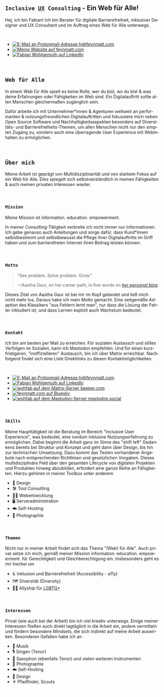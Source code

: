 <section lang="de">

<h1><span lang="en"><code>Inclusive <abbr title="User Experience">UX</abbr> Consulting</code></span> - Ein Web für Alle!</h1>

<span lang="sv">Hej</span>, ich bin Fabian! Ich bin Berater für digitale Barrierefreiheit, inklusiver Designer und <span lang="en"><abbr>UX</abbr> Consultant</span> und im Auftrag eines Web für Alle unterwegs.

<picture>
<img src="assets/img/spacer.svg" aria-hidden="true" alt="" />
</picture>

- [![E-Mail an Protonmail-Adresse hi@feynmatt.com](https://img.shields.io/badge/hi%40feynmatt.com-EC4899?logo=protonmail&logoColor=041A29)](mailto:hi@feynmatt.com)
- [![Meine Website auf feynmatt.com](https://img.shields.io/badge/feynmatt.com-EC4899?logo=Firefox&logoColor=041A29)](https://feynmatt.com)
- [![Fabian Wohlgemuth auf LinkedIn](https://custom-icon-badges.demolab.com/badge/%40fabianwohlgemuth-EC4899?logo=linkedin&logoColor=041A29)](https://www.linkedin.com/in/fabianwohlgemuth/)

<picture>
<img src="assets/img/spacer.svg" aria-hidden="true" alt="" />
</picture>

## `Web für Alle`

In einem Web für Alle spielt es keine Rolle, wer du bist, wo du bist & was deine Erfahrungen oder Fähigkeiten im Web sind. Ein Digitalauftritt sollte allen Menschen gleichermaßen zugänglich sein.

Dafür arbeite ich mit Unternehmer*innen & Agenturen weltweit an performanten & nutzungsfreundlichen Digitalauftritten und fokussiere mich neben <span lang="en">Open Source Software</span> und Nachhaltigkeitsaspekten besonders auf Diversitäts- und Barrierefreiheits-Themen, um allen Menschen nicht nur den simplen Zugang zu, sondern auch eine überragende <span lang="en">User Experience</span> mit Webinhalten zu ermöglichen.

<picture>
<img src="assets/img/spacer.svg" aria-hidden="true" alt="" />
</picture>

## `Über mich`

Meine Arbeit ist geprägt von Multidisziplinarität und von starkem Fokus auf ein Web für Alle. Dies spiegelt sich selbstverständlich in meinen Fähigkeiten & auch meinen privaten Interessen wieder.

<picture>
<img src="assets/img/spacer.svg" aria-hidden="true" alt="" />
</picture>

### `Mission`

Meine Mission ist <span lang="en">information. education. empowerment.</span>

In meiner <span lang="en">Consulting</span>-Tätigkeit verbreite ich nicht immer nur Informationen. Ich gebe genauso auch Anleitungen und sorge dafür, dass Kund*innen selbstbestimmt und selbstbewusst die Pflege ihrer Digitalauftritte im Griff haben und zum barrierefreien Internet ihren Beitrag leisten können.

<picture>
<img src="assets/img/spacer.svg" aria-hidden="true" alt="" />
</picture>

### `Motto`

<div>
  <blockquote lang="en" cite="https://www.aasthagaur.com/writing/profile-on-invision-blog">
    <p>
      "See problem. Solve problem. Grow."
    </p>
    <p>—Aastha Gaur, on her career path, in five words on <cite><a href="https://www.aasthagaur.com/writing/profile-on-invision-blog">her personal blog</a></cite>.</p>
  </blockquote>
</div>

Dieses Zitat von Aastha Gaur ist bei mir im Kopf gelandet und ließ mich nicht mehr los. Daraus habe ich mein Motto gemacht. Eine zeitgemäße Adaption des Klassikers "aus Fehlern lernt man", nur dass die Lösung der Fehler inkludiert ist, und dass Lernen explizit auch Wachstum bedeutet.

<picture>
<img src="assets/img/spacer.svg" aria-hidden="true" alt="" />
</picture>

### `Kontakt`

Ich bin am besten per Mail zu erreichen. Für sozialen Austausch und stilles Verfolgen im Sozialen, kann ich Mastodon empfehlen. Und für einen kurzfristigeren, "inoffizielleren" Austausch, bin ich über Matrix erreichbar. Nachfolgend findet sich eine Liste Direktlinks zu diesen Kontaktmöglichkeiten.

<picture>
<img src="assets/img/spacer.svg" aria-hidden="true" alt="" />
</picture>

- [![E-Mail an Protonmail-Adresse hi@feynmatt.com](https://custom-icon-badges.demolab.com/badge/hi%40feynmatt.com-EC4899?logo=protonmail&logoColor=041A29)](mailto:hi@feynmatt.com)
- [![Fabian Wohlgemuth auf LinkedIn](https://custom-icon-badges.demolab.com/badge/%40fabianwohlgemuth-EC4899?logo=linkedin-white&logoColor=041A29)](https://www.linkedin.com/in/fabianwohlgemuth/)
- [![wohfab auf dem Matrix-Server beeper.com](https://custom-icon-badges.demolab.com/badge/%40wohfab%3Abeeper.com-EC4899?logo=matrix&logoColor=041A29)](https://mastodon.social/@wohfab)
- [![feynmatt.com auf Bluesky](https://custom-icon-badges.demolab.com/badge/feynmatt.com-EC4899?logo=bluesky&logoColor=041A29)](https://bsky.app/profile/feynmatt.com)
- [![wohfab auf dem Mastodon-Server mastodon.social](https://custom-icon-badges.demolab.com/badge/%40wohfab%40mastodon.social-EC4899?logo=mastodon&logoColor=041A29)](https://matrix.to/#/@wohfab:beeper.com)

<picture>
<img src="assets/img/spacer.svg" aria-hidden="true" alt="" />
</picture>

### `Skills`

Meine Haupttätigkeit ist die Beratung im Bereich <span lang="en">"Inclusive User Experience"</span>, was bedeutet, eine rundum inklusive Nutzungserfahrung zu ermöglichen. Dabei beginnt die Arbeit ganz im Sinne des <span lang="en">"shift left"</span> Gedankens bereits bei Struktur und Konzept und geht dann über Design, bis hin zur technischen Umsetzung. Dazu kommt das Testen vorhandener Angebote nach entsprechenden Richtlinien und gesetzlichen Vorgaben. Dieses multidisziplinäre Feld über den gesamten <span lang="en">Lifecycle</span> von digitalen Projekten und Produkten hinweg abzubilden, erfordert eine ganze Reihe an Fähigkeiten. Hierzu gehören in meiner Toolbox unter anderem

* <span role="image" alt="" aria-hidden="true">🎨</span> Design  
* <span role="image" alt="" aria-hidden="true">🛠️</span> Tool Consulting  
* <span role="image" alt="" aria-hidden="true">🧑‍💻</span> Webentwicklung  
* <span role="image" alt="" aria-hidden="true">🖥️</span> Serveradministration  
* <span role="image" alt="" aria-hidden="true">☁️</span> Self-Hosting  
* <span role="image" alt="" aria-hidden="true">📸</span> Photographie  

<picture>
<img src="assets/img/spacer.svg" aria-hidden="true" alt="" />
</picture>

### `Themen`

Nicht nur in meiner Arbeit findet sich das Thema "(Web) für Alle". Auch privat setze ich mich, gemäß meiner Mission <span lang="en">information. education. empowerment.</span> für Gerechtigkeit und Gleichberechtigung ein. Insbesonders geht es mir hierbei um

* <span role="image" alt="" aria-hidden="true">♿</span> Inklusion und Barrierefreiheit (Accessibility - <abbr>a11y</abbr>)  
* <span role="image" alt="" aria-hidden="true">🗺️</span> Diversität (Diversity)  
* <span role="image" alt="" aria-hidden="true">🏳️‍🌈</span> Allyship für <abbr title="lesbian, gay, bisexual, transgender and queer">LGBTQ+</abbr>  

<picture>
<img src="assets/img/spacer.svg" aria-hidden="true" alt="" />
</picture>

### `Interessen`

Privat (wie auch bei der Arbeit) bin ich viel kreativ unterwegs. Einige meiner Interessen fließen auch direkt tagtäglich in die Arbeit ein, andere vermitteln und fördern besondere Mindsets, die sich indirekt auf meine Arbeit auswirken. Besonderen Gefallen habe ich an

* <span role="image" alt="" aria-hidden="true">🎵</span> Musik  
* <span role="image" alt="" aria-hidden="true">🎙️</span> Singen (Tenor)  
* <span role="image" alt="" aria-hidden="true">🎷</span> Saxophon (ebenfalls Tenor) und vielen weiteren Instrumenten  
* <span role="image" alt="" aria-hidden="true">📸</span> Photographie  
* <span role="image" alt="" aria-hidden="true">☁️</span> Self-Hosting  
* <span role="image" alt="" aria-hidden="true">🎨</span> Design  
* <span role="image" alt="" aria-hidden="true">⚜️</span> Pfadfinder, Scouts  

<picture>
<img src="assets/img/spacer.svg" aria-hidden="true" alt="" />
</picture>

</section>
